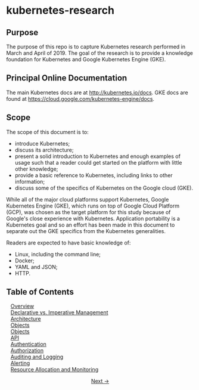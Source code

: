 # kubernetes-research

## Purpose
The purpose of this repo is to capture Kubernetes research performed in March and April of 2019.
The goal of the research is to provide a knowledge foundation for Kubernetes and Google Kubernetes
Engine (GKE).

## Principal Online Documentation
The main Kubernetes docs are at http://kubernetes.io/docs. GKE docs are found at https://cloud.google.com/kubernetes-engine/docs.

## Scope

The scope of this document is to:
* introduce Kubernetes;
* discuss its architecture;
* present a solid introduction to Kubernetes and enough examples of usage such that a reader could get started
on the platform with little other knowledge;
* provide a basic reference to Kubernetes, including links to other information;
* discuss some of the specifics of Kubernetes on the Google cloud (GKE).

While all of the major cloud platforms support Kubernetes, Google Kubernetes Engine (GKE), which runs on top of
Google Cloud Platform (GCP), was chosen as the target platform for this study because of Google's close experience
with Kubernetes. Application portability is a Kubernetes goal and so an effort has been made in this document to
separate out the GKE specifics from the Kubernetes generalities.

Readers are expected to have basic knowledge of:
* Linux, including the command line;
* Docker;
* YAML and JSON;
* HTTP.

## Table of Contents
&nbsp;&nbsp;&nbsp;[Overview](./Overview.md "Overview")  
&nbsp;&nbsp;&nbsp;[Declarative vs. Imperative Management](./Declarative.md "Declarative vs. Imperative Management")  
&nbsp;&nbsp;&nbsp;[Architecture](./Architecture.md "Architecture")  
&nbsp;&nbsp;&nbsp;[Objects](./Objects.md "Objects")  
&nbsp;&nbsp;&nbsp;[Objects](./HealthChecking.md "Health Checking")  
&nbsp;&nbsp;&nbsp;[API](./API.md "API")  
&nbsp;&nbsp;&nbsp;[Authentication](./Authentication.md "Authentication")  
&nbsp;&nbsp;&nbsp;[Authorization](./Authorization.md "Authorization")  
&nbsp;&nbsp;&nbsp;[Auditing and Logging](./Logging.md "Auditing and Logging")  
&nbsp;&nbsp;&nbsp;[Alerting](./Alerting.md "Alerting")  
&nbsp;&nbsp;&nbsp;[Resource Allocation and Monitoring](./Resources.md "Resource Allocation and Monitoring")  

<p align="center"><a href="./Overview.md">Next&nbsp;&rarr;</a></p>

